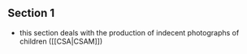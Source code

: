 ## Section 1
- this section deals with the production of indecent photographs of children ([[CSA|CSAM]])